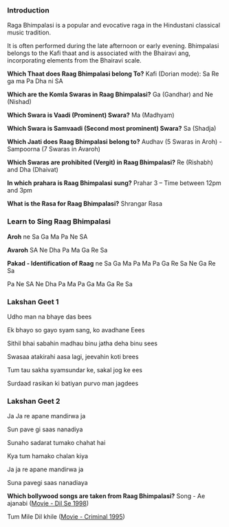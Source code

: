 ### Introduction
Raga Bhimpalasi is a popular and evocative raga in the Hindustani classical music tradition.

It is often performed during the late afternoon or early evening. Bhimpalasi belongs to the Kafi thaat and is associated with the Bhairavi ang, incorporating elements from the Bhairavi scale.

**Which Thaat does Raag Bhimpalasi belong To?**
Kafi (Dorian mode): Sa Re ga ma Pa Dha ni SA

**Which are the Komla Swaras in Raag Bhimpalasi?**
Ga (Gandhar) and Ne (Nishad)

**Which Swara is Vaadi (Prominent) Swara?**
Ma (Madhyam)

**Which Swara is Samvaadi (Second most prominent) Swara?**
Sa (Shadja)

**Which Jaati does Raag Bhimpalasi belong to?**
Audhav (5 Swaras in Aroh) - Sampoorna (7 Swaras in Avaroh)

**Which Swaras are prohibited (Vergit) in Raag Bhimpalasi?**
Re (Rishabh) and Dha (Dhaivat)

**In which prahara is Raag Bhimpalasi sung?**
Prahar 3 – Time between 12pm and 3pm

**What is the Rasa for Raag Bhimpalasi?**
Shrangar Rasa

### Learn to Sing Raag Bhimpalasi
**Aroh**
ne Sa Ga Ma Pa Ne SA

**Avaroh**
SA Ne Dha Pa Ma Ga Re Sa

**Pakad - Identification of Raag**
ne Sa Ga Ma Pa Ma Pa Ga Re Sa Ne Ga Re Sa

Pa Ne SA Ne Dha Pa Ma Pa Ga Ma Ga Re Sa

### Lakshan Geet 1
Udho man na bhaye das bees

Ek bhayo so gayo syam sang, ko avadhane Eees

Sithil bhai sabahin madhau binu jatha deha binu sees

Swasaa atakirahi aasa lagi, jeevahin koti brees

Tum tau sakha syamsundar ke, sakal jog ke ees

Surdaad rasikan ki batiyan purvo man jagdees

### Lakshan Geet 2
Ja Ja re apane mandirwa ja

Sun pave gi saas nanadiya

Sunaho sadarat tumako chahat hai

Kya tum hamako chalan kiya

Ja ja re apane mandirwa ja

Suna pavegi saas nanadiaya

**Which bollywood songs are taken from Raag Bhimpalasi?**
Song - Ae ajanabi ([Movie - Dil Se 1998](http://www.imdb.com/title/tt0164538/))

Tum Mile Dil khile ([Movie - Criminal 1995](http://www.imdb.com/title/tt0112738/))